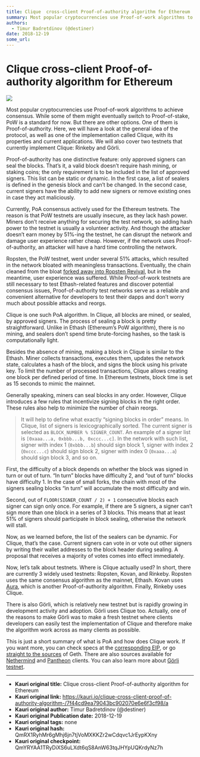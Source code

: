 ```yaml
---
title: Clique  cross-client Proof-of-authority algorithm for Ethereum
summary: Most popular cryptocurrencies use Proof-of-work algorithms to achieve consensus. While some of them might eventually switch to Proof-of-stake, PoW is a standard for now. But there are other options. One of them is Proof-of-authority. Here, we will have a look at the general idea of the protocol, as well as one of the implementation called Clique, with its properties and current applications. We will also cover two testnets that currently implement Clique- Rinkeby and Görli. Proof-of-authority ha
authors:
  - Timur Badretdinov (@destiner)
date: 2018-12-19
some_url: 
---
```


# Clique  cross-client Proof-of-authority algorithm for Ethereum

![](https://ipfs.infura.io/ipfs/QmU6GAqwt3zTT33fCrtnCrDCwzDWSJ3VcUVLtDWMRHkKgY)



Most popular cryptocurrencies use Proof-of-work algorithms to achieve consensus. While some of them might eventually switch to Proof-of-stake, PoW is a standard for now. But there are other options. One of them is Proof-of-authority. Here, we will have a look at the general idea of the protocol, as well as one of the implementation called Clique, with its properties and current applications. We will also cover two testnets that currently implement Clique: Rinkeby and Görli.

Proof-of-authority has one distinctive feature: only approved signers can seal the blocks. That’s it, a valid block doesn’t require hash mining, or staking coins; the only requirement is to be included in the list of approved signers. This list can be static or dynamic. In the first case, a list of sealers is defined in the genesis block and can’t be changed. In the second case, current signers have the ability to add new signers or remove existing ones in case they act maliciously.

Currently, PoA consensus actively used for the Ethereum testnets. The reason is that PoW testnets are usually insecure, as they lack hash power. Miners don’t receive anything for securing the test network, so adding hash power to the testnet is usually a volunteer activity. And though the attacker doesn’t earn money by 51%-ing the testnet, he can disrupt the network and damage user experience rather cheap. However, if the network uses Proof-of-authority, an attacker will have a hard time controlling the network.

Ropsten, the PoW testnet, went under several 51% attacks, which resulted in the network bloated with meaningless transactions. Eventually, the chain cleaned from the bloat 
[forked away into Ropsten Revival](https://github.com/ethereum/ropsten/blob/master/revival.md), but in the meantime, user experience was suffered. While Proof-of-work testnets are still necessary to test Ethash-related features and discover potential consensus issues, Proof-of-authority test networks serve as a reliable and convenient alternative for developers to test their dapps and don’t worry much about possible attacks and reorgs.

Clique is one such PoA algorithm. In Clique, all blocks are mined, or sealed, by approved signers. The process of sealing a block is pretty straightforward. Unlike in Ethash (Ethereum’s PoW algorithm), there is no mining, and sealers don’t spend time brute-forcing hashes, so the task is computationally light.

Besides the absence of mining, making a block in Clique is similar to the Ethash. Miner collects transactions, executes them, updates the network state, calculates a hash of the block, and signs the block using his private key. To limit the number of processed transactions, Clique allows creating one block per defined period of time. In Ethereum testnets, block time is set as 15 seconds to mimic the mainnet.

Generally speaking, miners can seal blocks in any order. However, Clique introduces a few rules that incentivize signing blocks in the right order. These rules also help to minimize the number of chain reorgs.

> It will help to define what exactly “signing blocks in order” means. In Clique, list of signers is lexicographically sorted. The current signer is selected as `BLOCK_NUMBER % SIGNER_COUNT`. An example of a signer list is `[0xaaa...a, 0xbbb...b, 0xccc...c]`. In the network with such list, signer with index 1 (`0xbbb...b`) should sign block 1, signer with index 2 (`0xccc...c`) should sign block 2, signer with index 0 (`0xaaa...a`) should sign block 3, and so on.

First, the difficulty of a block depends on whether the block was signed in turn or out of turn. “In turn” blocks have difficulty 2, and “out of turn” blocks have difficulty 1. In the case of small forks, the chain with most of the signers sealing blocks “in turn” will accumulate the most difficulty and win.

Second, out of `FLOOR(SIGNER_COUNT / 2) + 1` consecutive blocks each signer can sign only once. For example, if there are 5 signers, a signer can’t sign more than one block in a series of 3 blocks. This means that at least 51% of signers should participate in block sealing, otherwise the network will stall.

Now, as we learned before, the list of the sealers can be dynamic. For Clique, that’s the case. Current signers can vote in or vote out other signers by writing their wallet addresses to the block header during sealing. A proposal that receives a majority of votes comes into effect immediately.

Now, let’s talk about testnets. Where is Clique actually used? In short, there are currently 3 widely used testnets: Ropsten, Kovan, and Rinkeby. Ropsten uses the same consensus algorithm as the mainnet, Ethash. Kovan uses 
[Aura](https://wiki.parity.io/Aura), which is another Proof-of-authority algorithm. Finally, Rinkeby uses Clique.

There is also Görli, which is relatively new testnet but is rapidly growing in development activity and adoption. Görli uses Clique too. Actually, one of the reasons to make Görli was to make a fresh testnet where clients developers can easily test the implementation of Clique and therefore make the algorithm work across as many clients as possible.

This is just a short summary of what is PoA and how does Clique work. If you want more, you can check specs at the 
[corresponding EIP](https://github.com/ethereum/EIPs/issues/225), or go 
[straight to the sources](https://github.com/ethereum/go-ethereum/blob/master/consensus/clique/clique.go) of Geth. There are also sources available for [Nethermind](https://github.com/NethermindEth/nethermind/tree/master/src/Nethermind/Nethermind.Clique) and [Pantheon](https://github.com/PegaSysEng/pantheon/tree/master/consensus/clique/src/main/java/tech/pegasys/pantheon/consensus/clique) clients. You can also learn more about [Görli testnet](https://github.com/goerli/testnet).



---

- **Kauri original title:** Clique  cross-client Proof-of-authority algorithm for Ethereum
- **Kauri original link:** https://kauri.io/clique-cross-client-proof-of-authority-algorithm-/7f44cd9ea79043bc902070e6e6f3cf98/a
- **Kauri original author:** Timur Badretdinov (@destiner)
- **Kauri original Publication date:** 2018-12-19
- **Kauri original tags:** none
- **Kauri original hash:** QmRX1RyhMr6gMhj6jn7tjVoMXKKZr2wCdqvc1JrEypKXny
- **Kauri original checkpoint:** QmYRYAA1TRyDiXS6uLXdt6qS8AnW63tqJHYpUQKrdyNz7h



